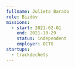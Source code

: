 ```yaml
---
fullname: Julieta Barado
role: Bizdév
missions:
  - start: 2021-02-01
    end: 2021-10-29
    status: independent
    employer: OCTO
startups:
  - trackdechets
---
```


